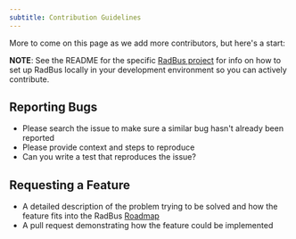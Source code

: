 ```yaml
---
subtitle: Contribution Guidelines
---
```


More to come on this page as we add more contributors, but here's a start:

**NOTE**: See the README for the specific [RadBus project](https://github.com/RadBus) for info on how to set up RadBus locally in your development environment so you can actively contribute.

## Reporting Bugs

* Please search the issue to make sure a similar bug hasn't already been reported
* Please provide context and steps to reproduce
* Can you write a test that reproduces the issue?

## Requesting a Feature

* A detailed description of the problem trying to be solved and how the feature fits into the RadBus [Roadmap](roadmap.html)
* A pull request demonstrating how the feature could be implemented
